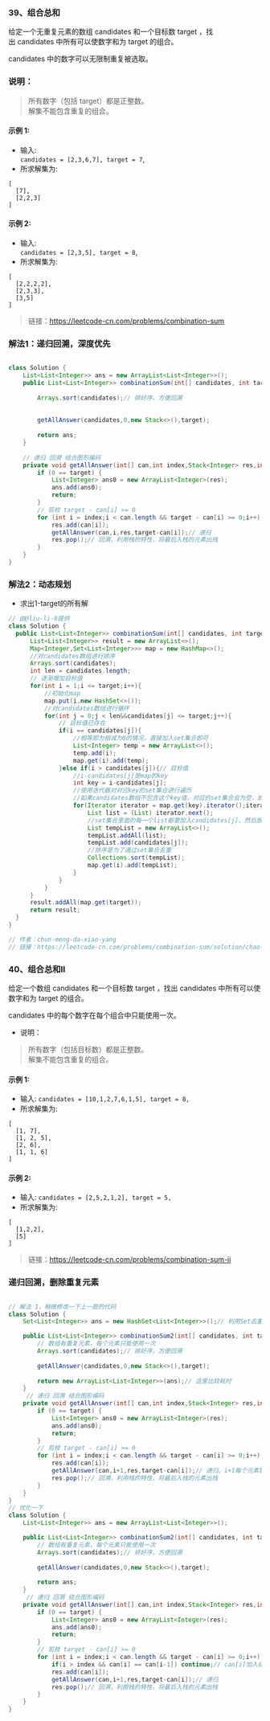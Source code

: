 ### 39、组合总和
给定一个无重复元素的数组 candidates 和一个目标数 target ，找出 candidates 中所有可以使数字和为 target 的组合。

candidates 中的数字可以无限制重复被选取。

### 说明：
> 所有数字（包括 target）都是正整数。   
> 解集不能包含重复的组合。 
#### 示例 1:

- 输入:   
`candidates = [2,3,6,7], target = 7`,  
- 所求解集为:

```
[
  [7],
  [2,2,3]
]
````
#### 示例 2:

- 输入:   
`candidates = [2,3,5], target = 8`,
- 所求解集为:
```
[
  [2,2,2,2],
  [2,3,3],
  [3,5]
]
```
> 链接：https://leetcode-cn.com/problems/combination-sum

### 解法1：递归回溯，深度优先

```java

class Solution {
    List<List<Integer>> ans = new ArrayList<List<Integer>>();
    public List<List<Integer>> combinationSum(int[] candidates, int target) {
        
        Arrays.sort(candidates);// 排好序，方便回溯
        
        
        getAllAnswer(candidates,0,new Stack<>(),target);
        
        return ans;
    }
    
    // 递归 回溯 结合图形编码
    private void getAllAnswer(int[] can,int index,Stack<Integer> res,int target) {
        if (0 == target) {
            List<Integer> ans0 = new ArrayList<Integer>(res);
            ans.add(ans0);
            return;
        } 
        // 剪枝 target - can[i] >= 0
        for (int i = index;i < can.length && target - can[i] >= 0;i++) {
            res.add(can[i]);
            getAllAnswer(can,i,res,target-can[i]);// 递归
            res.pop();// 回溯，利用栈的特性，将最后入栈的元素出栈
        }
    }
}
```

### 解法2：动态规划
- 求出1-target的所有解
```java
// 由@liu-li-8提供
class Solution {
  public List<List<Integer>> combinationSum(int[] candidates, int target) {
      List<List<Integer>> result = new ArrayList<>();
      Map<Integer,Set<List<Integer>>> map = new HashMap<>();
      //对candidates数组进行排序
      Arrays.sort(candidates);
      int len = candidates.length;
      // 逐渐增加目标值
      for(int i = 1;i <= target;i++){
          //初始化map
          map.put(i,new HashSet<>());
          //对candidates数组进行循环
          for(int j = 0;j < len&&candidates[j] <= target;j++){
              // 目标值已存在
              if(i == candidates[j]){
                  //相等即为相减为0的情况，直接加入set集合即可
                  List<Integer> temp = new ArrayList<>();
                  temp.add(i);
                  map.get(i).add(temp);
              }else if(i > candidates[j]){// 目标值
                  //i-candidates[j]是map的key
                  int key = i-candidates[j];
                  //使用迭代器对对应key的set集合进行遍历
                  //如果candidates数组不包含这个key值，对应的set集合会为空，故这里不需要做单独判断
                  for(Iterator iterator = map.get(key).iterator();iterator.hasNext();){
                      List list = (List) iterator.next();
                      //set集合里面的每一个list都要加入candidates[j]，然后放入到以i为key的集合中
                      List tempList = new ArrayList<>();
                      tempList.addAll(list);
                      tempList.add(candidates[j]);
                      //排序是为了通过set集合去重
                      Collections.sort(tempList);
                      map.get(i).add(tempList);
                  }
              }
          }
      }
      result.addAll(map.get(target));
      return result;
  }
}

// 作者：chun-meng-da-xiao-yang
// 链接：https://leetcode-cn.com/problems/combination-sum/solution/chao-qiang-gifzhu-ni-shi-yong-dong-tai-gui-hua-qiu/

```

### 40、组合总和II
给定一个数组 candidates 和一个目标数 target ，找出 candidates 中所有可以使数字和为 target 的组合。

candidates 中的每个数字在每个组合中只能使用一次。

- 说明：

> 所有数字（包括目标数）都是正整数。  
> 解集不能包含重复的组合。 
#### 示例 1:

- 输入: 
`candidates = [10,1,2,7,6,1,5], target = 8,`
- 所求解集为:
```
[
  [1, 7],
  [1, 2, 5],
  [2, 6],
  [1, 1, 6]
]
```
#### 示例 2:

- 输入: 
`candidates = [2,5,2,1,2], target = 5,`
- 所求解集为:
```
[
  [1,2,2],
  [5]
]
```

> 链接：https://leetcode-cn.com/problems/combination-sum-ii


### 递归回溯，删除重复元素
```java

// 解法 1，稍微修改一下上一题的代码
class Solution {
    Set<List<Integer>> ans = new HashSet<List<Integer>>();// 利用Set去重

    public List<List<Integer>> combinationSum2(int[] candidates, int target) {
        // 数组有重复元素，每个元素只能使用一次
        Arrays.sort(candidates);// 排好序，方便回溯
        
        getAllAnswer(candidates,0,new Stack<>(),target);
        
        return new ArrayList<List<Integer>>(ans);// 这里比较耗时
    }
     // 递归 回溯 结合图形编码
    private void getAllAnswer(int[] can,int index,Stack<Integer> res,int target) {
        if (0 == target) {
            List<Integer> ans0 = new ArrayList<Integer>(res);
            ans.add(ans0);
            return;
        } 
        // 剪枝 target - can[i] >= 0
        for (int i = index;i < can.length && target - can[i] >= 0;i++) {
            res.add(can[i]);
            getAllAnswer(can,i+1,res,target-can[i]);// 递归。i+1每个元素智能使用一次
            res.pop();// 回溯，利用栈的特性，将最后入栈的元素出栈
        }
    }
}
// 优化一下
class Solution {
    List<List<Integer>> ans = new ArrayList<List<Integer>>();

    public List<List<Integer>> combinationSum2(int[] candidates, int target) {
        // 数组有重复元素，每个元素只能使用一次
        Arrays.sort(candidates);// 排好序，方便回溯
        
        getAllAnswer(candidates,0,new Stack<>(),target);
        
        return ans;
    }
     // 递归 回溯 结合图形编码
    private void getAllAnswer(int[] can,int index,Stack<Integer> res,int target) {
        if (0 == target) {
            List<Integer> ans0 = new ArrayList<Integer>(res);
            ans.add(ans0);
            return;
        } 
        // 剪枝 target - can[i] >= 0
        for (int i = index;i < can.length && target - can[i] >= 0;i++) {
            if(i > index && can[i] == can[i-1]) continue;// can[i]加入结果，从index + 1 开始去重
            res.add(can[i]);
            getAllAnswer(can,i+1,res,target-can[i]);// 递归
            res.pop();// 回溯，利用栈的特性，将最后入栈的元素出栈
        }
    }
}

```